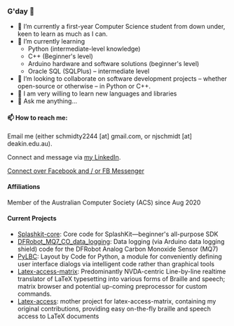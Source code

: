 ### G'day 👋

- 🔭 I’m currently a first-year Computer Science student from down under, keen to learn as much as I can.
- 🌱 I’m currently learning
  - Python (intermediate-level knowledge)
  - C++ (Beginner's level)
  - Arduino hardware and software solutions (beginner's level)
  - Oracle SQL (SQLPlus) &ndash; intermediate level
- 👨 I’m looking to collaborate on software development projects &ndash; whether open-source or otherwise &ndash; in Python or C++.
- 🤔 I am very willing to learn new languages and libraries
- 💬 Ask me anything...

#### 📫 How to reach me:
Email me (either schmidty2244 [at] gmail.com, or njschmidt [at] deakin.edu.au).

Connect and message via [my LinkedIn](https://www.linkedin.com/in/njsch/).

[Connect over Facebook and / or FB Messenger](https://www.facebook.com/whatpictureisthat)

#### Affiliations
Member of the Australian Computer Society (ACS) since Aug 2020

#### Current Projects
* [Splashkit-core](https://github.com/njsch/splashkit-core): Core code for SplashKit—beginner's all-purpose SDK
* [DFRobot_MQ7_CO_data_logging](https://github.com/njsch/DFRobot_MQ7_CO_data_logging): Data logging (via Arduino data logging shield) code for the DFRobot Analog Carbon Monoxide Sensor (MQ7)
* [PyLBC](https://github.com/njsch/PyLBC): Layout by Code for Python, a module for conveniently defining user interface dialogs via intelligent code rather than graphical tools
* [Latex-access-matrix](https://github.com/njsch/latex-access-matrix): Predominantly NVDA-centric Line-by-line realtime translator of LaTeX typesetting into various forms of Braille and speech; matrix browser and potential up-coming preprocessor for custom commands.
* [Latex-access](http://latex-access.sourceforge.net/): mother project for latex-access-matrix, containing my original contributions, providing easy on-the-fly braille and speech access to LaTeX documents